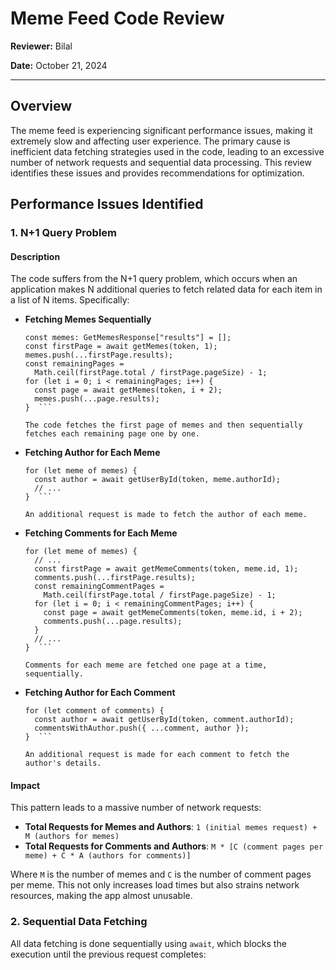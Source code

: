 # Meme Feed Code Review

**Reviewer:** Bilal

**Date:** October 21, 2024

---

## Overview

The meme feed is experiencing significant performance issues, making it extremely slow and affecting user experience. The primary cause is inefficient data fetching strategies used in the code, leading to an excessive number of network requests and sequential data processing. This review identifies these issues and provides recommendations for optimization.

## Performance Issues Identified

### 1. N+1 Query Problem

#### Description

The code suffers from the N+1 query problem, which occurs when an application makes N additional queries to fetch related data for each item in a list of N items. Specifically:

- **Fetching Memes Sequentially**

  ````typescript:src/routes/_authentication/index.tsx
  const memes: GetMemesResponse["results"] = [];
  const firstPage = await getMemes(token, 1);
  memes.push(...firstPage.results);
  const remainingPages =
    Math.ceil(firstPage.total / firstPage.pageSize) - 1;
  for (let i = 0; i < remainingPages; i++) {
    const page = await getMemes(token, i + 2);
    memes.push(...page.results);
  }  ```

  The code fetches the first page of memes and then sequentially fetches each remaining page one by one.

  ````

- **Fetching Author for Each Meme**

  ````typescript:src/routes/_authentication/index.tsx
  for (let meme of memes) {
    const author = await getUserById(token, meme.authorId);
    // ...
  }  ```

  An additional request is made to fetch the author of each meme.

  ````

- **Fetching Comments for Each Meme**

  ````typescript:src/routes/_authentication/index.tsx
  for (let meme of memes) {
    // ...
    const firstPage = await getMemeComments(token, meme.id, 1);
    comments.push(...firstPage.results);
    const remainingCommentPages =
      Math.ceil(firstPage.total / firstPage.pageSize) - 1;
    for (let i = 0; i < remainingCommentPages; i++) {
      const page = await getMemeComments(token, meme.id, i + 2);
      comments.push(...page.results);
    }
    // ...
  }  ```

  Comments for each meme are fetched one page at a time, sequentially.

  ````

- **Fetching Author for Each Comment**

  ````typescript:src/routes/_authentication/index.tsx
  for (let comment of comments) {
    const author = await getUserById(token, comment.authorId);
    commentsWithAuthor.push({ ...comment, author });
  }  ```

  An additional request is made for each comment to fetch the author's details.
  ````

#### Impact

This pattern leads to a massive number of network requests:

- **Total Requests for Memes and Authors**: `1 (initial memes request) + M (authors for memes)`
- **Total Requests for Comments and Authors**: `M * [C (comment pages per meme) + C * A (authors for comments)]`

Where `M` is the number of memes and `C` is the number of comment pages per meme. This not only increases load times but also strains network resources, making the app almost unusable.

### 2. Sequential Data Fetching

All data fetching is done sequentially using `await`, which blocks the execution until the previous request completes:
